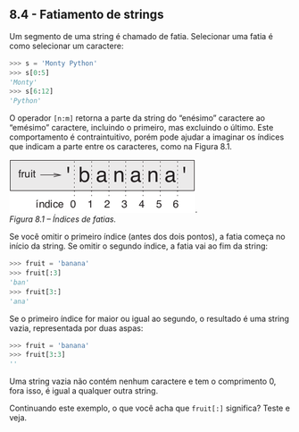 ## 8.4 - Fatiamento de strings

Um segmento de uma string é chamado de fatia. Selecionar uma fatia é como selecionar um caractere:

```python
>>> s = 'Monty Python'
>>> s[0:5]
'Monty'
>>> s[6:12]
'Python'
```

O operador `[n:m]` retorna a parte da string do “enésimo” caractere ao “emésimo” caractere, incluindo o primeiro, mas excluindo o último. Este comportamento é contraintuitivo, porém pode ajudar a imaginar os índices que indicam a parte entre os caracteres, como na Figura 8.1.

![Figura 8.1 – Índices de fatias](/fig/tnkp_0801.png).
<br>_Figura 8.1 – Índices de fatias._

Se você omitir o primeiro índice (antes dos dois pontos), a fatia começa no início da string. Se omitir o segundo índice, a fatia vai ao fim da string:

```python
>>> fruit = 'banana'
>>> fruit[:3]
'ban'
>>> fruit[3:]
'ana'
```

Se o primeiro índice for maior ou igual ao segundo, o resultado é uma string vazia, representada por duas aspas:

```python
>>> fruit = 'banana'
>>> fruit[3:3]
''
```

Uma string vazia não contém nenhum caractere e tem o comprimento 0, fora isso, é igual a qualquer outra string.

Continuando este exemplo, o que você acha que `fruit[:]` significa? Teste e veja.
